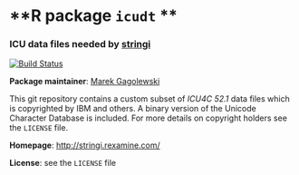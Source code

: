 # **R package `icudt` **

### ICU data files needed by [stringi](http://stringi.rexamine.com)

[![Build Status](https://travis-ci.org/Rexamine/icudt.svg?branch=master)](https://travis-ci.org/Rexamine/icudt)


**Package maintainer**: [Marek Gagolewski](http://gagolewski.rexamine.com/)

This git repository contains a custom subset of *ICU4C 52.1* data files
which is copyrighted by IBM and others. A binary
version of the Unicode Character Database is included.
For more details on copyright holders see the `LICENSE` file.

**Homepage**: http://stringi.rexamine.com/

**License**: see the `LICENSE` file
